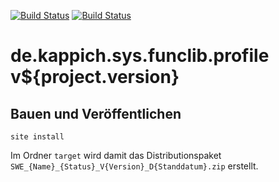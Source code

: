 [![Build Status](https://travis-ci.org/datenverteiler/de.kappich.sys.funclib.profile.svg?branch=develop)](https://travis-ci.org/datenverteiler/de.kappich.sys.funclib.profile)
[![Build Status](https://api.bintray.com/packages/datenverteiler/maven/de.kappich.sys.funclib.profile/images/download.svg)](https://bintray.com/datenverteiler/maven/de.kappich.sys.funclib.profile)

de.kappich.sys.funclib.profile v${project.version}
=====================================


Bauen und Veröffentlichen
-------------------------

    site install

Im Ordner `target` wird damit das Distributionspaket
`SWE_{Name}_{Status}_V{Version}_D{Standdatum}.zip` erstellt.
